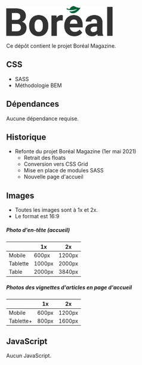 <img src="liaisons/images-css/logo-boreal-2021.svg" width="285px" height="81px">

Ce dépôt contient le projet Boréal Magazine.

## CSS

- SASS
- Méthodologie BEM

## Dépendances

Aucune dépendance requise.

## Historique

- Refonte du projet Boréal Magazine (1er mai 2021)
  - Retrait des floats
  - Conversion vers CSS Grid
  - Mise en place de modules SASS
  - Nouvelle page d'accueil

## Images

- Toutes les images sont à 1x et 2x.
- Le format est 16:9

##### Photo d'en-tête (accueil)

|          | 1x     | 2x     |
| -------- | ------ | ------ |
| Mobile   | 600px  | 1200px |
| Tablette | 1000px | 2000px |
| Table    | 2000px | 3840px |

##### Photos des vignettes d'articles en page d'accueil

|           | 1x    | 2x     |
| --------- | ----- | ------ |
| Mobile    | 600px | 1200px |
| Tablette+ | 800px | 1600px |

## JavaScript

Aucun JavaScript.
